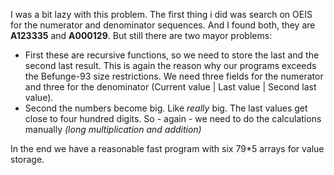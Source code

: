 I was a bit lazy with this problem. The first thing i did was search on OEIS for the numerator and denominator sequences.
And I found both, they are **A123335** and **A000129**.
But still there are two mayor problems:
 - First these are recursive functions, so we need to store the last and the second last result. This is again the reason why our programs exceeds the Befunge-93 size restrictions. We need three fields for the numerator and three for the denominator (Current value | Last value | Second last value).
 - Second the numbers become big. Like *really* big. The last values get close to four hundred digits. So - again - we need to do the calculations manually *(long multiplication and addition)*

In the end we have a reasonable fast program with six 79*5 arrays for value storage.